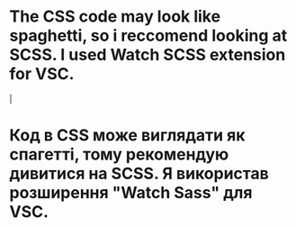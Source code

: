 # The CSS code may look like spaghetti, so i reccomend looking at SCSS. I used Watch SCSS extension for VSC.

|

# Код в CSS може виглядати як спагетті, тому рекомендую дивитися на SCSS. Я використав розширення "Watch Sass" для VSC.
